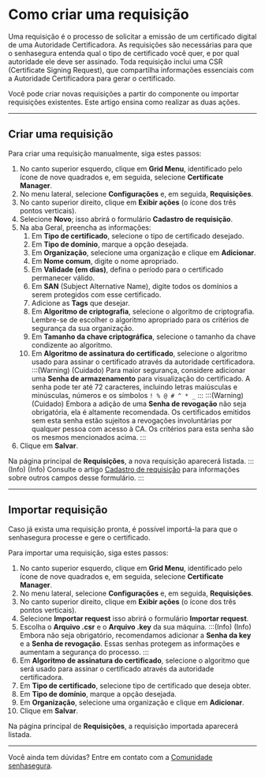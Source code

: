 # Como criar uma requisição

Uma requisição é o processo de solicitar a emissão de um certificado digital de uma Autoridade Certificadora. As requisições são necessárias para que o senhasegura entenda qual o tipo de certificado você quer, e por qual autoridade ele deve ser assinado. Toda requisição inclui uma CSR (Certificate Signing Request), que compartilha informações essenciais com a Autoridade Certificadora para gerar o certificado. 

Você pode criar novas requisições a partir do componente ou importar requisições existentes. Este artigo ensina como realizar as duas ações. 
***
## Criar uma requisição

Para criar uma requisição manualmente, siga estes passos:

1. No canto superior esquerdo, clique em **Grid Menu**, identificado pelo ícone de nove quadrados e, em seguida, selecione **Certificate Manager**.
2. No menu lateral, selecione **Configurações** e, em seguida, **Requisições**.
3. No canto superior direito, clique em **Exibir ações** (o ícone dos três pontos verticais).
4. Selecione **Novo**; isso abrirá o formulário **Cadastro de requisição**.
5. Na aba Geral, preencha as informações:
    1. Em **Tipo de certificado**, selecione o tipo de certificado desejado.
    2. Em **Tipo de domínio**, marque a opção desejada.
    3. Em **Organização**, selecione uma organização e clique em **Adicionar**.
    4. Em **Nome comum**, digite o nome apropriado. 
    5. Em **Validade (em dias)**, defina o período para o certificado permanecer válido.
    6. Em **SAN** (Subject Alternative Name), digite todos os domínios a serem protegidos com esse certificado.
    7. Adicione as **Tags** que desejar.
    8. Em **Algoritmo de criptografia**, selecione o algoritmo de criptografia. Lembre-se de escolher o algoritmo apropriado para os critérios de segurança da sua organização.
    9. Em **Tamanho da chave criptográfica**, selecione o tamanho da chave condizente ao algoritmo.
    10. Em **Algoritmo de assinatura do certificado**, selecione o algoritmo usado para assinar o certificado através da autoridade certificadora.
:::(Warning) (Cuidado)
Para maior segurança, considere adicionar uma **Senha de armazenamento** para visualização do certificado. A senha pode ter até 72 caracteres, incluindo letras maiúsculas e minúsculas, números e os símbolos ```! % @ # ^ * _``` 
:::
:::(Warning) (Cuidado)
Embora a adição de uma **Senha de revogação** não seja obrigatória, ela é altamente recomendada. Os certificados emitidos sem esta senha estão sujeitos a revogações involuntárias por qualquer pessoa com acesso à CA. Os critérios para esta senha são os mesmos mencionados acima.
:::
6. Clique em **Salvar**.

Na página principal de **Requisições**, a nova requisição aparecerá listada.
:::(Info) (Info)
Consulte o artigo [Cadastro de requisição](/v3-33/docs/pt/certificate-manager-reference-requisition-form) para informações sobre outros campos desse formulário.
:::

***
## Importar requisição
Caso já exista uma requisição pronta, é possível importá-la para que o senhasegura processe e gere o certificado. 

Para importar uma requisição, siga estes passos:

1. No canto superior esquerdo, clique em **Grid Menu**, identificado pelo ícone de nove quadrados e, em seguida, selecione **Certificate Manager**.
2. No menu lateral, selecione **Configurações** e, em seguida, **Requisições**.
3. No canto superior direito, clique em **Exibir ações** (o ícone dos três pontos verticais).
4. Selecione **Importar request** isso abrirá o formulário **Importar request**.
5. Escolha o **Arquivo .csr** e o **Arquivo .key** da sua máquina.
:::(Info) (Info)
Embora não seja obrigatório, recomendamos adicionar a **Senha da key** e a **Senha de revogação**. Essas senhas protegem as informações e aumentam a segurança do processo.
:::
6. Em **Algoritmo de assinatura do certificado**, selecione o algoritmo que será usado para assinar o certificado através da autoridade certificadora.
7. Em **Tipo de certificado**, selecione tipo de certificado que deseja obter.
8. Em **Tipo de domínio**, marque a opção desejada.
9. Em **Organização**, selecione uma organização e clique em **Adicionar**.
10. Clique em **Salvar**.

Na página principal de **Requisições**, a requisição importada aparecerá listada.
***
Você ainda tem dúvidas? Entre em contato com a [Comunidade senhasegura](https://community.senhasegura.io/).

